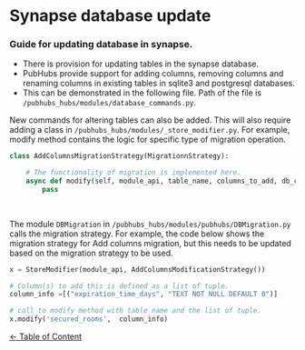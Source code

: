 # Synapse database update

### Guide for updating database in synapse.

- There is provision for updating tables in the synapse database.
- PubHubs provide support for adding columns, removing columns and renaming columns in existing tables in sqlite3 and postgresql databases.
- This can be demonstrated in the following file. Path of the file is `/pubhubs_hubs/modules/database_commands.py`.

New commands for altering tables can also be added. This will also require adding a class in `/pubhubs_hubs/modules/_store_modifier.py`. For example, modify method contains the logic for specific type of migration operation.

```python
class AddColumnsMigrationStrategy(MigrationnStrategy):

    # The functionality of migration is implemented here.   
    async def modify(self, module_api, table_name, columns_to_add, db_columns):
        pass
        
     
```
The module `DBMigration`  in `/pubhubs_hubs/modules/pubhubs/DBMigration.py` calls the migration strategy.
For example, the code below shows the migration strategy for Add columns migration, but this needs to be
updated based on the migration strategy to be used.

```python
x = StoreModifier(module_api, AddColumnsModificationStrategy())

# Column(s) to add this is defined as a list of tuple.
column_info =[("expiration_time_days", "TEXT NOT NULL DEFAULT 0")]

# call to modify method with table name and the list of tuple.
x.modify('secured_rooms',  column_info)

```
[&larr; Table of Content](../README.md)

